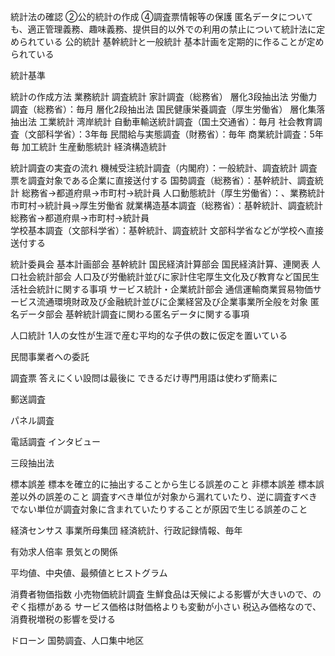 統計法の確認
  ②公的統計の作成
  ④調査票情報等の保護
  匿名データについても、適正管理義務、趣味義務、提供目的以外での利用の禁止について統計法に定められている
  公的統計
    基幹統計と一般統計
  基本計画を定期的に作ることが定められている

統計基準

統計の作成方法
  業務統計
  調査統計
    家計調査（総務省） 
      層化3段抽出法
    労働力調査（総務省）：毎月
      層化2段抽出法
    国民健康栄養調査（厚生労働省）
      層化集落抽出法
    工業統計
    湾岸統計
    自動車輸送統計調査（国土交通省）：毎月
    社会教育調査（文部科学省）：3年毎
    民間給与実態調査（財務省）：毎年
    商業統計調査：5年毎
  加工統計
    生産動態統計
    経済構造統計

統計調査の実査の流れ
  機械受注統計調査（内閣府）：一般統計、調査統計
    調査票を調査対象である企業に直接送付する
  国勢調査（総務省）：基幹統計、調査統計
    総務省→都道府県→市町村→統計員
  人口動態統計（厚生労働省）：、業務統計
    市町村→統計員→厚生労働省
  就業構造基本調査（総務省）：基幹統計、調査統計
    総務省→都道府県→市町村→統計員    
  学校基本調査（文部科学省）：基幹統計、調査統計
    文部科学省などが学校へ直接送付する

統計委員会
  基本計画部会
    基幹統計
  国民経済計算部会
    国民経済計算、連関表
  人口社会統計部会
    人口及び労働統計並びに家計住宅厚生文化及び教育など国民生活社会統計に関する事項
  サービス統計・企業統計部会
    通信運輸商業貿易物価サービス流通環境財政及び金融統計並びに企業経営及び企業事業所全般を対象
  匿名データ部会
    基幹統計調査に関わる匿名データに関する事項

人口統計
  1人の女性が生涯で産む平均的な子供の数に仮定を置いている

民間事業者への委託

調査票
  答えにくい設問は最後に
  できるだけ専門用語は使わず簡素に

郵送調査

パネル調査

電話調査
  インタビュー

三段抽出法

標本誤差
  標本を確立的に抽出することから生じる誤差のこと
非標本誤差
  標本誤差以外の誤差のこと
  調査すべき単位が対象から漏れていたり、逆に調査すべきでない単位が調査対象に含まれていたりすることが原因で生じる誤差のこと

経済センサス
  事業所母集団
  経済統計、行政記録情報、毎年

有効求人倍率
  景気との関係

平均値、中央値、最頻値とヒストグラム

消費者物価指数
  小売物価統計調査
  生鮮食品は天候による影響が大きいので、のぞく指標がある
  サービス価格は財価格よりも変動が小さい
  税込み価格なので、消費税増税の影響を受ける

ドローン
  国勢調査、人口集中地区